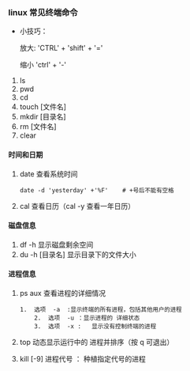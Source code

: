 ### linux 常见终端命令

* 小技巧：

  放大:   'CTRL' + 'shift' + '='

  缩小    'ctrl' + '-'


1.  ls
2.  pwd
3. cd
4. touch [文件名]
5. mkdir [目录名]
6. rm  [文件名]
7. clear

#### 时间和日期

  1. date  查看系统时间

     ```
     date -d 'yesterday' +'%F'    # +号后不能有空格
     ```

  2. cal 查看日历（cal -y  查看一年日历）

#### 磁盘信息 

1. df -h  显示磁盘剩余空间
2. du -h [目录名]  显示目录下的文件大小

#### 进程信息

 1. ps aux   查看进程的详细情况

     	1.  选项  -a  :显示终端的所有进程，包括其他用户的进程
          	2.  选项  -u ：显示进程的 详细状态
          	3.  选项  -x :   显示没有控制终端的进程

 2. top   动态显示运行中的 进程并排序（按  q   可退出）

 3. kill  [-9]  进程代号 ： 种植指定代号的进程
